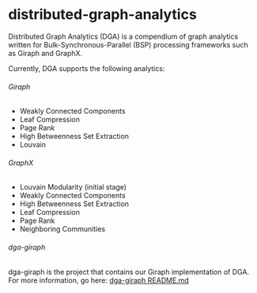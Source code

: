 distributed-graph-analytics
===========================

Distributed Graph Analytics (DGA) is a compendium of graph analytics written for Bulk-Synchronous-Parallel (BSP) processing frameworks such as Giraph and GraphX.

Currently, DGA supports the following analytics:

###### Giraph
- Weakly Connected Components
- Leaf Compression
- Page Rank
- High Betweenness Set Extraction
- Louvain

###### GraphX
- Louvain Modularity (initial stage)
- Weakly Connected Components
- High Betweenness Set Extraction
- Leaf Compression
- Page Rank
- Neighboring Communities

###### dga-giraph
dga-giraph is the project that contains our Giraph implementation of DGA.  For more information, go here: [dga-giraph README.md](https://github.com/Sotera/distributed-graph-analytics/tree/master/dga-giraph)
